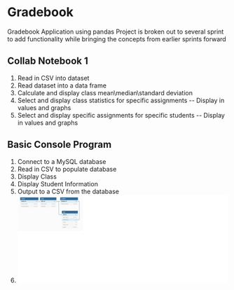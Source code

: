 # Gradebook
Gradebook Application using pandas
Project is broken out to several sprint to add functionality while bringing the concepts from earlier sprints forward
## Collab Notebook 1
1. Read in CSV into dataset
2. Read dataset into a data frame
3. Calculate and display class mean\median\standard deviation
4. Select and display class statistics for specific assignments
-- Display in values and graphs
5. Select and display specific assignments for specific students
-- Display in values and graphs
## Basic Console Program
1. Connect to a MySQL database
2. Read in CSV to populate database
3. Display Class
4. Display Student Information
5. Output to a CSV from the database
6. ![Database Structure](https://github.com/Asaxena-2120/Gradebook/blob/main/UML_class.png)
